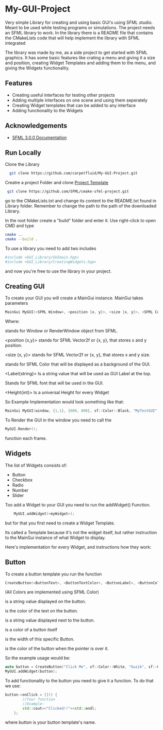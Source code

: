 # My-GUI-Project
Very simple Library for creating and using basic GUI's using SFML studio. Meant to be used while testing programs or simulations.
The project needs an SFML library to work. In the library there is a README file that contains the CMakeLists code that will help implement the library with SFML integrated

The library was made by me, as a side project to get started with SFML graphics.
It has some basic features like crating a menu and giving it a size and position, creating Widget Templates and adding them to the menu, and giving the Widgets functionality.

## Features

- Creating useful interfaces for testing other projects
- Adding multiple interfaces on one scene and using them seperately
- Creating Widget templates that can be added to any interface
- Adding functionality to the Widgets


## Acknowledgements

 - [SFML 3.0.0 Documentation](https://www.sfml-dev.org/documentation/3.0.0/)





## Run Locally

Clone the Library

```bash
  git clone https://github.com/carpetfluid/My-GUI-Project.git
```
Creatre a project Folder and clone [Project Template](https://github.com/SFML/cmake-sfml-project)

```bash 
 git clone https://github.com/SFML/cmake-sfml-project.git
 ```
go to the CMakeLists.txt and change its content to the README.txt found in Library folder.
Remember to change the path to the path of the downloaded Library.

In the root folder create a "build" folder and enter it.
Use right-click to open CMD and type

```bash
cmake ..
cmake --build .
```

To use a library you need to add two includes

```bash
#include <GUI_Library/GUImain.hpp>
#include <GUI_Library/CreatingWidgets.hpp>
```

and now you're free to use the library in your project.


## Creating GUI
To create your GUI you will create a MainGui instance.
MainGui takes parameters
```C++
MainGui MyGUI(<SFML Window>, <position {x, y}>, <size {x, y}>, <SFML Color>, <Label {string}>, <SFML Font>, <Height{int}>)
```
Where:

<SFML Window> stands for Window or RenderWindow object from SFML.

<position {x,y}> stands for SFML Vector2f or {x, y}, that stores x and y position.

<size {x, y}> stands for SFML Vector2f or {x, y}, that stores x and y size.

<SFML Color> stands for SFML Color that will be displayed as a background of the GUI.

<Label{string}> Is a string value that will be used as GUI Label at the top.

<SFML font> Stands for SFML font that will be used in the GUI.

<Height{int}> Is a universal Height for every Widget


So Example Implementation would look something like that:
```C++
MainGui MyGUI(window, {1,1}, {600, 800}, sf::Color::Black, "MyTestGUI", ComicSans, 100);
```

To Render the GUI in the window you need to call the
```C++
MyGUI.Render();
```
function each frame.
## Widgets

The list of Widgets consists of:
- Button
- Checkbox
- Radio
- Number
- Slider

Too add a Widget to your GUI you need to run the addWidget() Function.

```C++
    MyGUI.addWidget(<myWidget>);
```

but for that you first need to create a Widget Template.

Its called a Template because it's not the widget itself, but rather instruction to the MainGui instance of what Widget to display.


Here's implementation for every Widget, and instructions how they work:

## Button
To create a button template you run the function
```C++
CreateButton(<ButtonText>, <ButtonTextColor>, <ButtonLabel>, <ButtonColor>, <ButtonWidth>, <ButtonHoverColor>);
```
(All Colors are implemented using SFML Color)

<ButtoText> is a string value displayed on the button.

<ButtonTextColor> is the color of the text on the button.

<ButtonLabel> is a string value displayed next to the button.

<ButtonColor> is a color of a button itself

<ButtonWidth> is the width of this specific Button.

<ButtonHoverColor> is the color of the button when the pointer is over it.

So the example usage would be:
```C++
auto button = CreateButton("Click Me", sf::Color::White, "Guzik", sf::Color::Blue, 100, sf::Color::Red);
MyGUI.addWidget(button);
```

To add functionality to the button you need to give it a function.
To do that we use:
```C++
button->onClick = []() {
        //Your function
        //Example:
        std::cout<<"Clicked!!"<<std::endl;
    };
```
where button is your button template's name.
